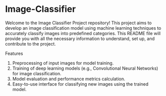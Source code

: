 # Image-Classifier
Welcome to the Image Classifier Project repository! This project aims to develop an image classification model using machine learning techniques to accurately classify images into predefined categories. This README file will provide you with all the necessary information to understand, set up, and contribute to the project.


Features
1. Preprocessing of input images for model training.
2. Training of deep learning models (e.g., Convolutional Neural Networks) for image classification.
3. Model evaluation and performance metrics calculation.
4. Easy-to-use interface for classifying new images using the trained model.
